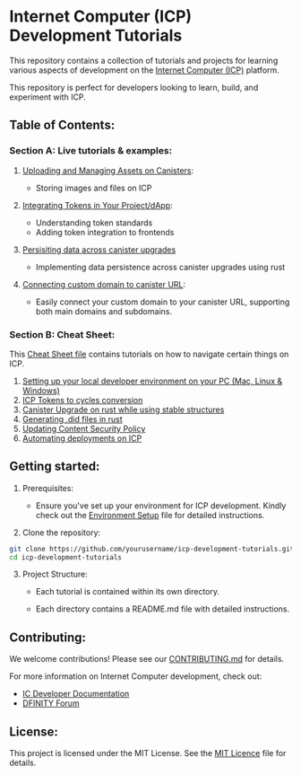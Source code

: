 # Internet Computer (ICP) Development Tutorials 

This repository contains a collection of tutorials and projects for learning various aspects of development on the [Internet Computer (ICP)](https://internetcomputer.org/) platform. 

This repository is perfect for developers looking to learn, build, and experiment with ICP.

## Table of Contents: 

### Section A: Live tutorials & examples:

1. [Uploading and Managing Assets on Canisters](https://github.com/Stephen-Kimoi/ICP-to-do-examples/tree/main/examples/asset-storage): 
    - Storing images and files on ICP

2. [Integrating Tokens in Your Project/dApp](https://github.com/Stephen-Kimoi/ICP-to-do-examples/tree/main/examples/in_app_wallet):
    - Understanding token standards
    - Adding token integration to frontends

3. [Persisiting data across canister upgrades](https://github.com/Stephen-Kimoi/ICP-to-do-examples/tree/main/examples/data_persistence)
    - Implementing data persistence across canister upgrades using rust

4. [Connecting custom domain to canister URL](https://github.com/Stephen-Kimoi/ICP-to-do-examples/tree/main/examples/canister-dns): 
    - Easily connect your custom domain to your canister URL, supporting both main domains and subdomains.

<!-- 3. Linking Tokens with a Backend Canister
    - Integrating tokens with backend logic
    - Secure and efficient token management

4. Linking Your Site to a Domain
    - Key considerations for domain setup
    - Linking domains to canister-based websites

5. Persisiting data across canister upgrades
    - Ensuring data persistence during upgrades -->

### Section B: Cheat Sheet:
This [Cheat Sheet file](cheatsheet/README.md) contains tutorials on how to navigate certain things on ICP.

1. [Setting up your local developer environment on your PC (Mac, Linux & Windows)](cheatsheet/environment-setup.md)
2. [ICP Tokens to cycles conversion](cheatsheet/ICP-Tokens-to-cycles-conversion.md)
3. [Canister Upgrade on rust while using stable structures](cheatsheet/Canister-Upgrade-on-rust-while-using-stable-structures.md)
4. [Generating .did files in rust](cheatsheet/Generating-did-files-in-rust.md)
5. [Updating Content Security Policy](cheatsheet/updating-csp.md)
6. [Automating deployments on ICP](cheatsheet/Automating-deployments-on-ICP.md)

## Getting started:

1. Prerequisites:
   - Ensure you've set up your environment for ICP development. Kindly check out the [Environment Setup](cheatsheet/environment-setup.md) file for detailed instructions.

2. Clone the repository:
```bash
git clone https://github.com/yourusername/icp-development-tutorials.git
cd icp-development-tutorials
``` 

3. Project Structure:
    - Each tutorial is contained within its own directory.

    - Each directory contains a README.md file with detailed instructions.

## Contributing:
We welcome contributions! Please see our [CONTRIBUTING.md](CONTRIBUTING.md) for details.

For more information on Internet Computer development, check out:
- [IC Developer Documentation](https://internetcomputer.org/docs/current/developer-docs/)
- [DFINITY Forum](https://forum.dfinity.org/)

## License:
This project is licensed under the MIT License. See the [MIT Licence](LICENSE) file for details.






